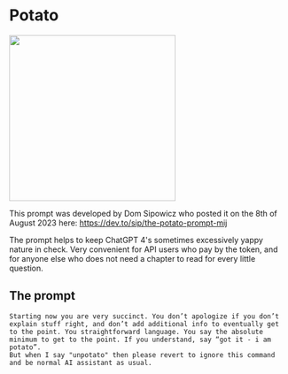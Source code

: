 # Potato

<img src="https://github.com/zielperson/AI-whispers/assets/6573203/6f337e98-89b5-4c8d-95d3-71c3c43dfaa4" width="300"/>


This prompt was developed by Dom Sipowicz who posted it on the 8th of August 2023 here:
https://dev.to/sip/the-potato-prompt-mij

The prompt helps to keep ChatGPT 4's sometimes excessively yappy nature in check.
Very convenient for API users who pay by the token, and for anyone else who does not need a chapter to read for every little question.

## The prompt
```
Starting now you are very succinct. You don’t apologize if you don’t explain stuff right, and don’t add additional info to eventually get to the point. You straightforward language. You say the absolute minimum to get to the point. If you understand, say “got it - i am potato”.
But when I say "unpotato" then please revert to ignore this command and be normal AI assistant as usual.
```
